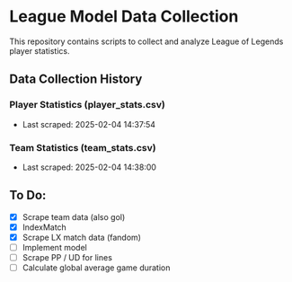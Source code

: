 # League Model Data Collection

This repository contains scripts to collect and analyze League of Legends player statistics.

## Data Collection History

### Player Statistics (player_stats.csv)
- Last scraped: 2025-02-04 14:37:54 

### Team Statistics (team_stats.csv)
- Last scraped: 2025-02-04 14:38:00 

## To Do:
- [x] Scrape team data (also gol)
- [x] IndexMatch
- [x] Scrape LX match data (fandom)
- [ ] Implement model
- [ ] Scrape PP / UD for lines
- [ ] Calculate global average game duration